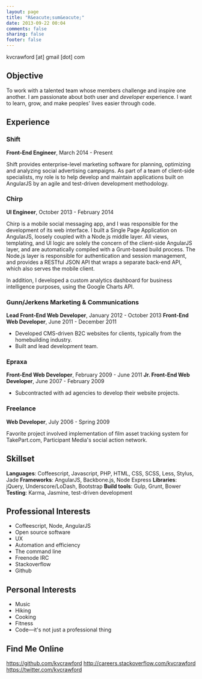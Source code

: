 ```yaml
---
layout: page
title: "R&eacute;sum&eacute;"
date: 2013-09-22 00:04
comments: false
sharing: false
footer: false
---
```


kvcrawford [at] gmail [dot] com

## Objective
To work with a talented team whose members challenge and inspire one another. I am passionate about both user and *developer* experience. I want to learn, grow, and make peoples' lives easier through code.

## Experience

### Shift
__Front-End Engineer__, March 2014 - Present

Shift provides enterprise-level marketing software for planning, optimizing and analyzing social advertising campaigns. As part of a team of client-side specialists, my role is to help develop and maintain applications built on AngularJS by an agile and test-driven development methodology.

### Chirp
__UI Engineer__, October 2013 - February 2014

Chirp is a mobile social messaging app, and I was responsible for the development of its web interface. I built a Single Page Application on AngularJS, loosely coupled with a Node.js middle layer. All views, templating, and UI logic are solely the concern of the client-side AngularJS layer, and are automatically compiled with a Grunt-based build process. The Node.js layer is responsible for authentication and session management, and provides a RESTful JSON API that wraps a separate back-end API, which also serves the mobile client.

In addition, I developed a custom analytics dashboard for business intelligence purposes, using the Google Charts API.

### Gunn/Jerkens Marketing &amp; Communications
__Lead Front-End Web Developer__, January 2012 - October 2013
__Front-End Web Developer__, June 2011 - December 2011

* Developed CMS-driven B2C websites for clients, typically from the homebuilding industry.
* Built and lead development team.

### Epraxa
__Front-End Web Developer__, February 2009 - June 2011
__Jr. Front-End Web Developer__, June 2007 - February 2009

* Subcontracted with ad agencies to develop their website projects.

### Freelance
__Web Developer__, July 2006 - Spring 2009

Favorite project involved implementation of film asset tracking system for TakePart.com, Participant Media's social action network.

## Skillset
__Languages__: Coffeescript, Javascript, PHP, HTML, CSS, SCSS, Less, Stylus, Jade
__Frameworks__: AngularJS, Backbone.js, Node Express
__Libraries__: jQuery, Underscore/LoDash, Bootstrap
__Build tools__: Gulp, Grunt, Bower
__Testing__: Karma, Jasmine, test-driven development

## Professional Interests
* Coffeescript, Node, AngularJS
* Open source software
* UX
* Automation and efficiency
* The command line
* Freenode IRC
* Stackoverflow
* Github

## Personal Interests
* Music
* Hiking
* Cooking
* Fitness
* Code—it's not just a professional thing

## Find Me Online
https://github.com/kvcrawford
http://careers.stackoverflow.com/kvcrawford
https://twitter.com/kvcrawford
